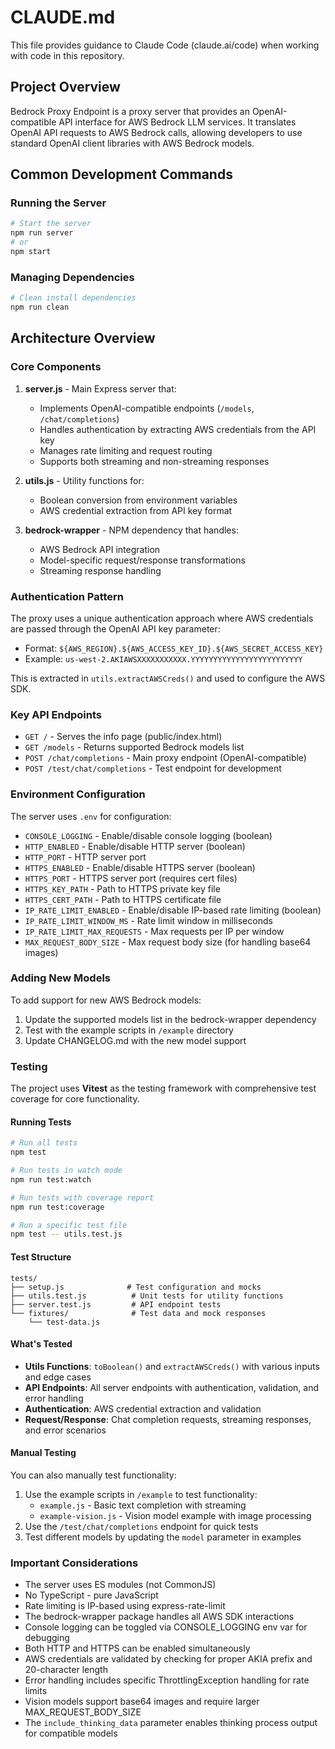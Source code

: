 # CLAUDE.md

This file provides guidance to Claude Code (claude.ai/code) when working with code in this repository.

## Project Overview

Bedrock Proxy Endpoint is a proxy server that provides an OpenAI-compatible API interface for AWS Bedrock LLM services. It translates OpenAI API requests to AWS Bedrock calls, allowing developers to use standard OpenAI client libraries with AWS Bedrock models.

## Common Development Commands

### Running the Server
```bash
# Start the server
npm run server
# or
npm start
```

### Managing Dependencies
```bash
# Clean install dependencies
npm run clean
```

## Architecture Overview

### Core Components

1. **server.js** - Main Express server that:
   - Implements OpenAI-compatible endpoints (`/models`, `/chat/completions`)
   - Handles authentication by extracting AWS credentials from the API key
   - Manages rate limiting and request routing
   - Supports both streaming and non-streaming responses

2. **utils.js** - Utility functions for:
   - Boolean conversion from environment variables
   - AWS credential extraction from API key format

3. **bedrock-wrapper** - NPM dependency that handles:
   - AWS Bedrock API integration
   - Model-specific request/response transformations
   - Streaming response handling

### Authentication Pattern

The proxy uses a unique authentication approach where AWS credentials are passed through the OpenAI API key parameter:
- Format: `${AWS_REGION}.${AWS_ACCESS_KEY_ID}.${AWS_SECRET_ACCESS_KEY}`
- Example: `us-west-2.AKIAWSXXXXXXXXXXX.YYYYYYYYYYYYYYYYYYYYYYYYY`

This is extracted in `utils.extractAWSCreds()` and used to configure the AWS SDK.

### Key API Endpoints

- `GET /` - Serves the info page (public/index.html)
- `GET /models` - Returns supported Bedrock models list
- `POST /chat/completions` - Main proxy endpoint (OpenAI-compatible)
- `POST /test/chat/completions` - Test endpoint for development

### Environment Configuration

The server uses `.env` for configuration:
- `CONSOLE_LOGGING` - Enable/disable console logging (boolean)
- `HTTP_ENABLED` - Enable/disable HTTP server (boolean)
- `HTTP_PORT` - HTTP server port
- `HTTPS_ENABLED` - Enable/disable HTTPS server (boolean)
- `HTTPS_PORT` - HTTPS server port (requires cert files)
- `HTTPS_KEY_PATH` - Path to HTTPS private key file
- `HTTPS_CERT_PATH` - Path to HTTPS certificate file
- `IP_RATE_LIMIT_ENABLED` - Enable/disable IP-based rate limiting (boolean)
- `IP_RATE_LIMIT_WINDOW_MS` - Rate limit window in milliseconds
- `IP_RATE_LIMIT_MAX_REQUESTS` - Max requests per IP per window
- `MAX_REQUEST_BODY_SIZE` - Max request body size (for handling base64 images)

### Adding New Models

To add support for new AWS Bedrock models:
1. Update the supported models list in the bedrock-wrapper dependency
2. Test with the example scripts in `/example` directory
3. Update CHANGELOG.md with the new model support

### Testing

The project uses **Vitest** as the testing framework with comprehensive test coverage for core functionality.

#### Running Tests
```bash
# Run all tests
npm test

# Run tests in watch mode
npm run test:watch

# Run tests with coverage report
npm run test:coverage

# Run a specific test file
npm test -- utils.test.js
```

#### Test Structure
```
tests/
├── setup.js              # Test configuration and mocks
├── utils.test.js          # Unit tests for utility functions
├── server.test.js         # API endpoint tests
└── fixtures/              # Test data and mock responses
    └── test-data.js
```

#### What's Tested
- **Utils Functions**: `toBoolean()` and `extractAWSCreds()` with various inputs and edge cases
- **API Endpoints**: All server endpoints with authentication, validation, and error handling
- **Authentication**: AWS credential extraction and validation
- **Request/Response**: Chat completion requests, streaming responses, and error scenarios

#### Manual Testing
You can also manually test functionality:
1. Use the example scripts in `/example` to test functionality:
   - `example.js` - Basic text completion with streaming
   - `example-vision.js` - Vision model example with image processing
2. Use the `/test/chat/completions` endpoint for quick tests
3. Test different models by updating the `model` parameter in examples

### Important Considerations

- The server uses ES modules (not CommonJS)
- No TypeScript - pure JavaScript
- Rate limiting is IP-based using express-rate-limit
- The bedrock-wrapper package handles all AWS SDK interactions
- Console logging can be toggled via CONSOLE_LOGGING env var for debugging
- Both HTTP and HTTPS can be enabled simultaneously
- AWS credentials are validated by checking for proper AKIA prefix and 20-character length
- Error handling includes specific ThrottlingException handling for rate limits
- Vision models support base64 images and require larger MAX_REQUEST_BODY_SIZE
- The `include_thinking_data` parameter enables thinking process output for compatible models